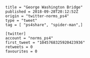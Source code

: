 ```
title = "George Washington Bridge"
published = 2018-09-28T20:12:52Z
origin = "twitter-norms_ps4"
type = "tweet"
tag = [ "ps4share", "spider-man",]

[twitter]
account = "norms_ps4"
first_tweet = "1045768325920423936"
retweets = 0
favourites = 0
```

<p class='image'><img src='https://mnf.m17s.net/2018/09/28/DoNQv6CX0AIgoN5.jpg' alt=''></p>

